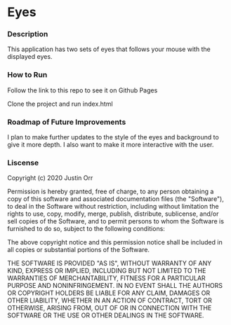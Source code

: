 # Eyes

### Description
This application has two sets of eyes that follows your mouse with the displayed eyes. 

### How to Run
Follow the link to this repo to see it on Github Pages

Clone the project and run index.html

### Roadmap of Future Improvements
I plan to make further updates to the style of the eyes and background to give it more depth. I also want to make it more interactive with the user. 


### Liscense
Copyright (c) 2020 Justin Orr

Permission is hereby granted, free of charge, to any person obtaining a copy
of this software and associated documentation files (the "Software"), to deal
in the Software without restriction, including without limitation the rights
to use, copy, modify, merge, publish, distribute, sublicense, and/or sell
copies of the Software, and to permit persons to whom the Software is
furnished to do so, subject to the following conditions:

The above copyright notice and this permission notice shall be included in all
copies or substantial portions of the Software.

THE SOFTWARE IS PROVIDED "AS IS", WITHOUT WARRANTY OF ANY KIND, EXPRESS OR
IMPLIED, INCLUDING BUT NOT LIMITED TO THE WARRANTIES OF MERCHANTABILITY,
FITNESS FOR A PARTICULAR PURPOSE AND NONINFRINGEMENT. IN NO EVENT SHALL THE
AUTHORS OR COPYRIGHT HOLDERS BE LIABLE FOR ANY CLAIM, DAMAGES OR OTHER
LIABILITY, WHETHER IN AN ACTION OF CONTRACT, TORT OR OTHERWISE, ARISING FROM,
OUT OF OR IN CONNECTION WITH THE SOFTWARE OR THE USE OR OTHER DEALINGS IN THE
SOFTWARE.

